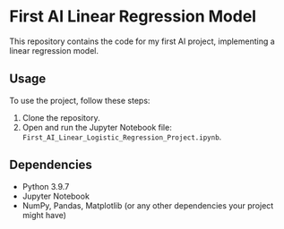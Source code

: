 # First AI Linear Regression Model

This repository contains the code for my first AI project, implementing a linear regression model.

## Usage

To use the project, follow these steps:

1. Clone the repository.
2. Open and run the Jupyter Notebook file: `First_AI_Linear_Logistic_Regression_Project.ipynb`.

## Dependencies

- Python 3.9.7
- Jupyter Notebook
- NumPy, Pandas, Matplotlib (or any other dependencies your project might have)

